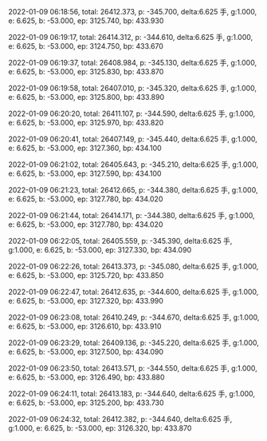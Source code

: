 2022-01-09 06:18:56, total: 26412.373, p: -345.700, delta:6.625 手, g:1.000, e: 6.625, b: -53.000, ep: 3125.740, bp: 433.930

2022-01-09 06:19:17, total: 26414.312, p: -344.610, delta:6.625 手, g:1.000, e: 6.625, b: -53.000, ep: 3124.750, bp: 433.670

2022-01-09 06:19:37, total: 26408.984, p: -345.130, delta:6.625 手, g:1.000, e: 6.625, b: -53.000, ep: 3125.830, bp: 433.870

2022-01-09 06:19:58, total: 26407.010, p: -345.320, delta:6.625 手, g:1.000, e: 6.625, b: -53.000, ep: 3125.800, bp: 433.890

2022-01-09 06:20:20, total: 26411.107, p: -344.590, delta:6.625 手, g:1.000, e: 6.625, b: -53.000, ep: 3125.970, bp: 433.820

2022-01-09 06:20:41, total: 26407.149, p: -345.440, delta:6.625 手, g:1.000, e: 6.625, b: -53.000, ep: 3127.360, bp: 434.100

2022-01-09 06:21:02, total: 26405.643, p: -345.210, delta:6.625 手, g:1.000, e: 6.625, b: -53.000, ep: 3127.590, bp: 434.100

2022-01-09 06:21:23, total: 26412.665, p: -344.380, delta:6.625 手, g:1.000, e: 6.625, b: -53.000, ep: 3127.780, bp: 434.020

2022-01-09 06:21:44, total: 26414.171, p: -344.380, delta:6.625 手, g:1.000, e: 6.625, b: -53.000, ep: 3127.780, bp: 434.020

2022-01-09 06:22:05, total: 26405.559, p: -345.390, delta:6.625 手, g:1.000, e: 6.625, b: -53.000, ep: 3127.330, bp: 434.090

2022-01-09 06:22:26, total: 26413.373, p: -345.080, delta:6.625 手, g:1.000, e: 6.625, b: -53.000, ep: 3125.720, bp: 433.850

2022-01-09 06:22:47, total: 26412.635, p: -344.600, delta:6.625 手, g:1.000, e: 6.625, b: -53.000, ep: 3127.320, bp: 433.990

2022-01-09 06:23:08, total: 26410.249, p: -344.670, delta:6.625 手, g:1.000, e: 6.625, b: -53.000, ep: 3126.610, bp: 433.910

2022-01-09 06:23:29, total: 26409.136, p: -345.220, delta:6.625 手, g:1.000, e: 6.625, b: -53.000, ep: 3127.500, bp: 434.090

2022-01-09 06:23:50, total: 26413.571, p: -344.550, delta:6.625 手, g:1.000, e: 6.625, b: -53.000, ep: 3126.490, bp: 433.880

2022-01-09 06:24:11, total: 26413.183, p: -344.640, delta:6.625 手, g:1.000, e: 6.625, b: -53.000, ep: 3125.200, bp: 433.730

2022-01-09 06:24:32, total: 26412.382, p: -344.640, delta:6.625 手, g:1.000, e: 6.625, b: -53.000, ep: 3126.320, bp: 433.870